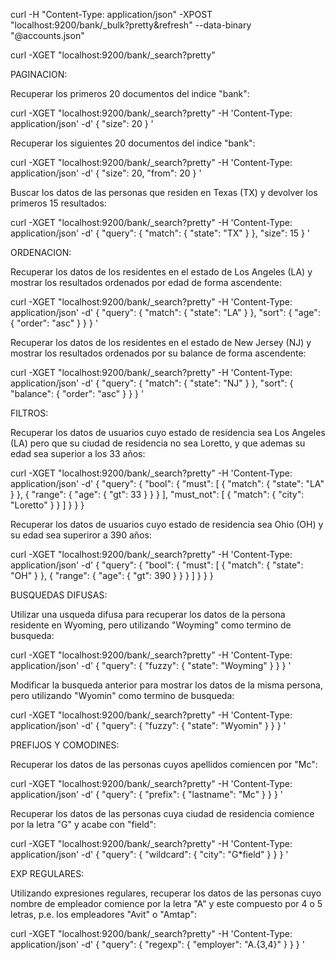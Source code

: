 curl -H "Content-Type: application/json" -XPOST "localhost:9200/bank/_bulk?pretty&refresh" --data-binary "@accounts.json"

curl -XGET "localhost:9200/bank/_search?pretty"



PAGINACION:

Recuperar los primeros 20 documentos del indice "bank":

curl -XGET "localhost:9200/bank/_search?pretty" -H 'Content-Type: application/json' -d'
{
  "size": 20
}
'

Recuperar los siguientes 20 documentos del indice "bank":

curl -XGET "localhost:9200/bank/_search?pretty" -H 'Content-Type: application/json' -d'
{
  "size": 20,
  "from": 20
}
'

Buscar los datos de las personas que residen en Texas (TX) y devolver los primeros 15 resultados:

curl -XGET "localhost:9200/bank/_search?pretty" -H 'Content-Type: application/json' -d'
{
  "query": { "match": { "state": "TX" } },
  "size": 15
}
'




ORDENACION:

Recuperar los datos de los residentes en el estado de Los Angeles (LA) y mostrar los resultados ordenados por edad de forma ascendente:

curl -XGET "localhost:9200/bank/_search?pretty" -H 'Content-Type: application/json' -d'
{
  "query": { "match": { "state": "LA" } },
  "sort": { "age": { "order": "asc" } }
}
'

Recuperar los datos de los residentes en el estado de New Jersey (NJ) y mostrar los resultados ordenados por su balance de forma ascendente:

curl -XGET "localhost:9200/bank/_search?pretty" -H 'Content-Type: application/json' -d'
{
  "query": { "match": { "state": "NJ" } },
  "sort": { "balance": { "order": "asc" } }
}
'



FILTROS:

Recuperar los datos de usuarios cuyo estado de residencia sea Los Angeles (LA) pero que su ciudad de residencia no sea Loretto, y que ademas su edad sea superior a los 33 años:

curl -XGET "localhost:9200/bank/_search?pretty" -H 'Content-Type: application/json' -d'
{
  "query": {
    "bool": {
      "must": [
        { "match": { "state": "LA" } },
        { "range": { "age": { "gt": 33 } } }
      ],
      "must_not": [
        { "match": { "city": "Loretto" } }
      ]
    }
  }
}

Recuperar los datos de usuarios cuyo estado de residencia sea Ohio (OH) y su edad sea superiror a 390 años:

curl -XGET "localhost:9200/bank/_search?pretty" -H 'Content-Type: application/json' -d'
{
  "query": {
    "bool": {
      "must": [
        { "match": { "state": "OH" } },
        { "range": { "age": { "gt": 390 } } }
      ]
    }
  }
}




BUSQUEDAS DIFUSAS:

Utilizar una usqueda difusa para recuperar los datos de la persona residente en Wyoming, pero utilizando "Woyming" como termino de busqueda:

curl -XGET "localhost:9200/bank/_search?pretty" -H 'Content-Type: application/json' -d'
{
  "query": { "fuzzy": { "state": "Woyming" } }
}
'

Modificar la busqueda anterior para mostrar los datos de la misma persona, pero utilizando "Wyomin" como termino de busqueda:

curl -XGET "localhost:9200/bank/_search?pretty" -H 'Content-Type: application/json' -d'
{
  "query": { "fuzzy": { "state": "Wyomin" } }
}
'

PREFIJOS Y COMODINES:

Recuperar los datos de las personas cuyos apellidos comiencen por "Mc":

curl -XGET "localhost:9200/bank/_search?pretty" -H 'Content-Type: application/json' -d'
{
  "query": { "prefix": { "lastname": "Mc" } }
}
'

Recuperar los datos de las personas cuya ciudad de residencia comience por la letra "G" y acabe con "field":

curl -XGET "localhost:9200/bank/_search?pretty" -H 'Content-Type: application/json' -d'
{
  "query": { "wildcard": { "city": "G*field" } }
}
'

EXP REGULARES:

Utilizando expresiones regulares, recuperar los datos de las personas cuyo nombre de empleador comience por la letra "A" y este compuesto por 4 o 5 letras, p.e. los empleadores "Avit" o "Amtap":

curl -XGET "localhost:9200/bank/_search?pretty" -H 'Content-Type: application/json' -d'
{
  "query": { "regexp": { "employer": "A.{3,4}" } }
}
'
